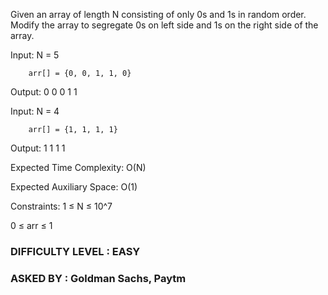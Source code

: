 Given an array of length N consisting of only 0s and 1s in random order. Modify the array to segregate 0s on left side and 1s on the right side of the array.

Input:  N = 5 

        arr[] = {0, 0, 1, 1, 0}

Output: 0 0 0 1 1

Input:  N = 4

        arr[] = {1, 1, 1, 1}

Output: 1 1 1 1

Expected Time Complexity: O(N)

Expected Auxiliary Space: O(1)

Constraints:
1 ≤ N ≤ 10^7

0 ≤ arr ≤ 1

### DIFFICULTY LEVEL : EASY
### ASKED BY : Goldman Sachs, Paytm

